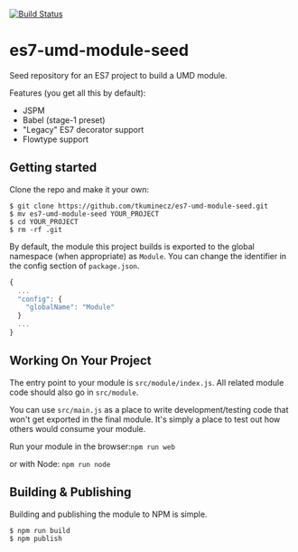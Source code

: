 [![Build Status](https://travis-ci.org/tkuminecz/es7-umd-module-seed.svg?branch=master)](https://travis-ci.org/tkuminecz/es7-umd-module-seed)

# es7-umd-module-seed
Seed repository for an ES7 project to build a UMD module.

Features (you get all this by default):
* JSPM
* Babel (stage-1 preset)
* "Legacy" ES7 decorator support
* Flowtype support

## Getting started
Clone the repo and make it your own:

```
$ git clone https://github.com/tkuminecz/es7-umd-module-seed.git
$ mv es7-umd-module-seed YOUR_PROJECT
$ cd YOUR_PROJECT
$ rm -rf .git
```

By default, the module this project builds is exported to the global namespace (when appropriate) as `Module`. You can change the identifier in the config section of `package.json`.

```javascript
{
  ...
  "config": {
    "globalName": "Module"
  }
  ...
}
```

## Working On Your Project
The entry point to your module is `src/module/index.js`. All related module code should also go in `src/module`.

You can use `src/main.js` as a place to write development/testing code that won't get exported in the final module. It's simply a place to test out how others would consume your module.

Run your module in the browser:`npm run web`

or with Node: `npm run node`

## Building & Publishing
Building and publishing the module to NPM is simple.
```
$ npm run build
$ npm publish
```

